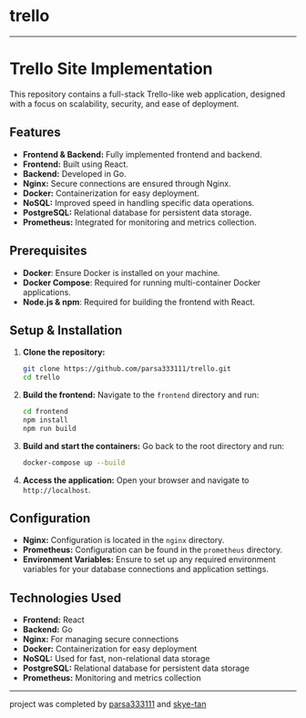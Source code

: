# trello
---

# Trello Site Implementation

This repository contains a full-stack Trello-like web application, designed with a focus on scalability, security, and ease of deployment.

## Features

- **Frontend & Backend:** Fully implemented frontend and backend.
- **Frontend:** Built using React.
- **Backend:** Developed in Go.
- **Nginx:** Secure connections are ensured through Nginx.
- **Docker:** Containerization for easy deployment.
- **NoSQL:** Improved speed in handling specific data operations.
- **PostgreSQL:** Relational database for persistent data storage.
- **Prometheus:** Integrated for monitoring and metrics collection.

## Prerequisites

- **Docker**: Ensure Docker is installed on your machine.
- **Docker Compose**: Required for running multi-container Docker applications.
- **Node.js & npm**: Required for building the frontend with React.

## Setup & Installation

1. **Clone the repository:**
   ```bash
   git clone https://github.com/parsa333111/trello.git
   cd trello
   ```

2. **Build the frontend:**
   Navigate to the `frontend` directory and run:
   ```bash
   cd frontend
   npm install
   npm run build
   ```

3. **Build and start the containers:**
   Go back to the root directory and run:
   ```bash
   docker-compose up --build
   ```

4. **Access the application:**
   Open your browser and navigate to `http://localhost`.

## Configuration

- **Nginx:** Configuration is located in the `nginx` directory.
- **Prometheus:** Configuration can be found in the `prometheus` directory.
- **Environment Variables:** Ensure to set up any required environment variables for your database connections and application settings.

## Technologies Used

- **Frontend:** React
- **Backend:** Go
- **Nginx:** For managing secure connections
- **Docker:** Containerization for easy deployment
- **NoSQL:** Used for fast, non-relational data storage
- **PostgreSQL:** Relational database for persistent data storage
- **Prometheus:** Monitoring and metrics collection

---
project was completed by <a href="https://github.com/parsa333111">parsa333111</a> and <a href="https://github.com/skye-tan">skye-tan</a>

